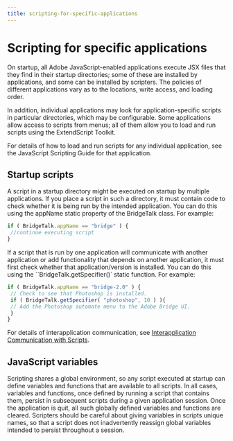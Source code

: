 ```yaml
---
title: scripting-for-specific-applications
---
```

# Scripting for specific applications

On startup, all Adobe JavaScript-enabled applications execute JSX files that they find in their startup directories; some of these are installed by applications, and some can be installed by scripters. The policies of different applications vary as to the locations, write access, and loading order.

In addition, individual applications may look for application-specific scripts in particular directories, which may be configurable. Some applications allow access to scripts from menus; all of them allow you to load and run scripts using the ExtendScript Toolkit.

For details of how to load and run scripts for any individual application, see the JavaScript Scripting Guide for that application.

## Startup scripts

A script in a startup directory might be executed on startup by multiple applications. If you place a script in such a directory, it must contain code to check whether it is being run by the intended application. You can do this using the appName static property of the BridgeTalk class. For example:

```javascript
if ( BridgeTalk.appName == "bridge" ) {
 //continue executing script
}
```

If a script that is run by one application will communicate with another application or add functionality that depends on another application, it must first check whether that application/version is installed. You can do this using the ``BridgeTalk.getSpecifier()` static function. For example:

```javascript
if ( BridgeTalk.appName == "bridge-2.0" ) {
 // Check to see that Photoshop is installed.
 if ( BridgeTalk.getSpecifier( "photoshop", 10 ) ){
 // Add the Photoshop automate menu to the Adobe Bridge UI.
 }
}
```

For details of interapplication communication, see [Interapplication Communication with Scripts](../../interapplication-communication/index#interapplication-communication-with-scripts).

## JavaScript variables

Scripting shares a global environment, so any script executed at startup can define variables and functions that are available to all scripts. In all cases, variables and functions, once defined by running a script that contains them, persist in subsequent scripts during a given application session. Once the application is quit, all such globally defined variables and functions are cleared. Scripters should be careful about giving variables in scripts unique names, so that a script does not inadvertently reassign global variables intended to persist throughout a session.
